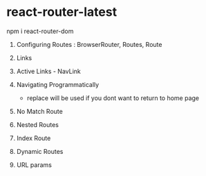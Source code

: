 # react-router-latest

npm i react-router-dom

1. Configuring Routes : BrowserRouter, Routes, Route

2. Links

3. Active Links - NavLink

4. Navigating Programmatically
    - replace will be used if you dont want to return to home page

5. No Match Route

6. Nested Routes

7. Index Route

8. Dynamic Routes

9. URL params
